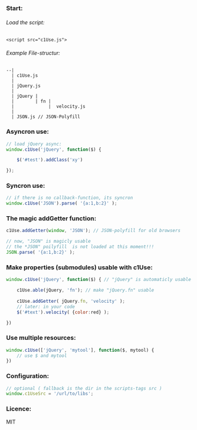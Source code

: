 ### Start:

###### Load the script:
    <script src="c1Use.js">

###### Example File-structur:
    --|
      | c1Use.js
      |
      | jQuery.js
      |
      | jQuery | 
      |        | fn | 
      |             |  velocity.js
      |                
      | JSON.js // JSON-Polyfill                

### Asyncron use:
```javascript
// load jQuery async:
window.c1Use('jQuery', function($) { 

    $('#test').addClass('xy')

});
```

### Syncron use:
```javascript
// if there is no callback-function, its syncron
window.c1Use('JSON').parse( '{a:1,b:2}' );
```

### The magic addGetter function:
```javascript
c1Use.addGetter(window, 'JSON'); // JSON-polyfill for old browsers

// now, "JSON" is magicly usable
// the *JSON" poilyfill  is not loaded at this moment!!!
JSON.parse( '{a:1,b:2}' ); 
```

### Make properties (submodules) usable with c1Use:
```javascript
window.c1Use('jQuery', function($) { // "jQuery" is automaticly usable width c1Use because loaded with c1Use.

    c1Use.able(jQuery, 'fn'); // make "jQuery.fn" usable
    
    c1Use.addGetter( jQuery.fn, 'velocity' );
    // later: in your code
    $('#text').velocity( {color:red} );

})
```

### Use multiple resources:
```javascript
window.c1Use(['jQuery', 'mytool'], function($, mytool) {
    // use $ and mytool
})
```

### Configuration:
```javascript
// optional ( fallback is the dir in the scripts-tags src )
window.c1UseSrc = '/url/to/libs';
```

### Licence:
MIT


